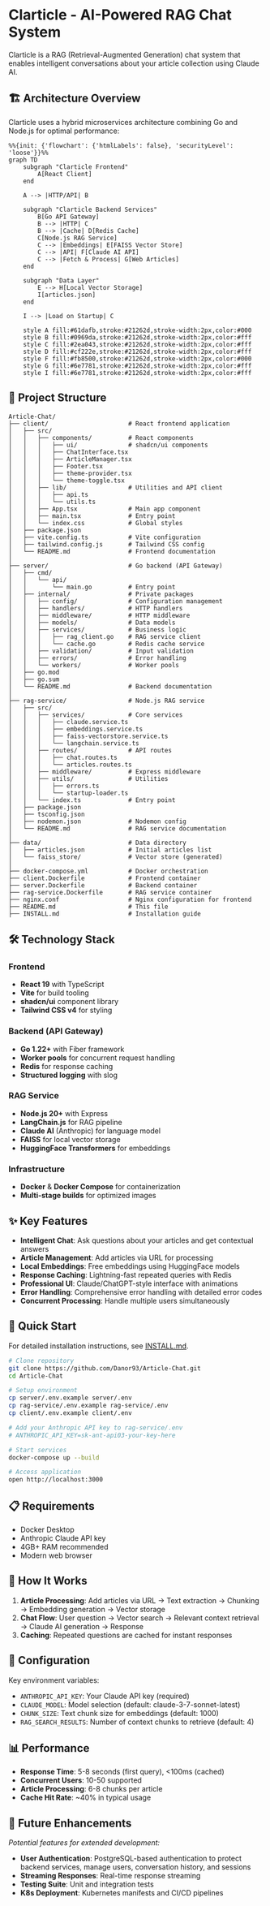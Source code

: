 # Clarticle - AI-Powered RAG Chat System

Clarticle is a RAG (Retrieval-Augmented Generation) chat system that enables intelligent conversations about your article collection using Claude AI.

## 🏗️ Architecture Overview

Clarticle uses a hybrid microservices architecture combining Go and Node.js for optimal performance:

```mermaid
%%{init: {'flowchart': {'htmlLabels': false}, 'securityLevel': 'loose'}}%%
graph TD
    subgraph "Clarticle Frontend"
        A[React Client]
    end

    A --> |HTTP/API| B

    subgraph "Clarticle Backend Services"
        B[Go API Gateway]
        B --> |HTTP| C
        B --> |Cache| D[Redis Cache]
        C[Node.js RAG Service]
        C --> |Embeddings| E[FAISS Vector Store]
        C --> |API| F[Claude AI API]
        C --> |Fetch & Process| G[Web Articles]
    end

    subgraph "Data Layer"
        E --> H[Local Vector Storage]
        I[articles.json]
    end

    I --> |Load on Startup| C

    style A fill:#61dafb,stroke:#21262d,stroke-width:2px,color:#000
    style B fill:#0969da,stroke:#21262d,stroke-width:2px,color:#fff
    style C fill:#2ea043,stroke:#21262d,stroke-width:2px,color:#fff
    style D fill:#cf222e,stroke:#21262d,stroke-width:2px,color:#fff
    style F fill:#fb8500,stroke:#21262d,stroke-width:2px,color:#000
    style G fill:#6e7781,stroke:#21262d,stroke-width:2px,color:#fff
    style I fill:#6e7781,stroke:#21262d,stroke-width:2px,color:#fff
```

## 📁 Project Structure

```
Article-Chat/
├── client/                      # React frontend application
│   ├── src/
│   │   ├── components/          # React components
│   │   │   ├── ui/              # shadcn/ui components
│   │   │   ├── ChatInterface.tsx
│   │   │   ├── ArticleManager.tsx
│   │   │   ├── Footer.tsx
│   │   │   ├── theme-provider.tsx
│   │   │   └── theme-toggle.tsx
│   │   ├── lib/                 # Utilities and API client
│   │   │   ├── api.ts
│   │   │   └── utils.ts
│   │   ├── App.tsx              # Main app component
│   │   ├── main.tsx             # Entry point
│   │   └── index.css            # Global styles
│   ├── package.json
│   ├── vite.config.ts           # Vite configuration
│   ├── tailwind.config.js       # Tailwind CSS config
│   └── README.md                # Frontend documentation
│
├── server/                      # Go backend (API Gateway)
│   ├── cmd/
│   │   └── api/
│   │       └── main.go          # Entry point
│   ├── internal/                # Private packages
│   │   ├── config/              # Configuration management
│   │   ├── handlers/            # HTTP handlers
│   │   ├── middleware/          # HTTP middleware
│   │   ├── models/              # Data models
│   │   ├── services/            # Business logic
│   │   │   ├── rag_client.go    # RAG service client
│   │   │   └── cache.go         # Redis cache service
│   │   ├── validation/          # Input validation
│   │   ├── errors/              # Error handling
│   │   └── workers/             # Worker pools
│   ├── go.mod
│   ├── go.sum
│   └── README.md                # Backend documentation
│
├── rag-service/                 # Node.js RAG service
│   ├── src/
│   │   ├── services/            # Core services
│   │   │   ├── claude.service.ts
│   │   │   ├── embeddings.service.ts
│   │   │   ├── faiss-vectorstore.service.ts
│   │   │   └── langchain.service.ts
│   │   ├── routes/              # API routes
│   │   │   ├── chat.routes.ts
│   │   │   └── articles.routes.ts
│   │   ├── middleware/          # Express middleware
│   │   ├── utils/               # Utilities
│   │   │   ├── errors.ts
│   │   │   └── startup-loader.ts
│   │   └── index.ts             # Entry point
│   ├── package.json
│   ├── tsconfig.json
│   ├── nodemon.json             # Nodemon config
│   └── README.md                # RAG service documentation
│
├── data/                        # Data directory
│   ├── articles.json            # Initial articles list
│   └── faiss_store/             # Vector store (generated)
│
├── docker-compose.yml           # Docker orchestration
├── client.Dockerfile            # Frontend container
├── server.Dockerfile            # Backend container
├── rag-service.Dockerfile       # RAG service container
├── nginx.conf                   # Nginx configuration for frontend
├── README.md                    # This file
├── INSTALL.md                   # Installation guide
```

## 🛠️ Technology Stack

### Frontend

- **React 19** with TypeScript
- **Vite** for build tooling
- **shadcn/ui** component library
- **Tailwind CSS v4** for styling

### Backend (API Gateway)

- **Go 1.22+** with Fiber framework
- **Worker pools** for concurrent request handling
- **Redis** for response caching
- **Structured logging** with slog

### RAG Service

- **Node.js 20+** with Express
- **LangChain.js** for RAG pipeline
- **Claude AI** (Anthropic) for language model
- **FAISS** for local vector storage
- **HuggingFace Transformers** for embeddings

### Infrastructure

- **Docker** & **Docker Compose** for containerization
- **Multi-stage builds** for optimized images

## ✨ Key Features

- **Intelligent Chat**: Ask questions about your articles and get contextual answers
- **Article Management**: Add articles via URL for processing
- **Local Embeddings**: Free embeddings using HuggingFace models
- **Response Caching**: Lightning-fast repeated queries with Redis
- **Professional UI**: Claude/ChatGPT-style interface with animations
- **Error Handling**: Comprehensive error handling with detailed error codes
- **Concurrent Processing**: Handle multiple users simultaneously

## 🚀 Quick Start

For detailed installation instructions, see [INSTALL.md](./INSTALL.md).

```bash
# Clone repository
git clone https://github.com/Danor93/Article-Chat.git
cd Article-Chat

# Setup environment
cp server/.env.example server/.env
cp rag-service/.env.example rag-service/.env
cp client/.env.example client/.env

# Add your Anthropic API key to rag-service/.env
# ANTHROPIC_API_KEY=sk-ant-api03-your-key-here

# Start services
docker-compose up --build

# Access application
open http://localhost:3000
```

## 📋 Requirements

- Docker Desktop
- Anthropic Claude API key
- 4GB+ RAM recommended
- Modern web browser

## 🎯 How It Works

1. **Article Processing**: Add articles via URL → Text extraction → Chunking → Embedding generation → Vector storage
2. **Chat Flow**: User question → Vector search → Relevant context retrieval → Claude AI generation → Response
3. **Caching**: Repeated questions are cached for instant responses

## 🔧 Configuration

Key environment variables:

- `ANTHROPIC_API_KEY`: Your Claude API key (required)
- `CLAUDE_MODEL`: Model selection (default: claude-3-7-sonnet-latest)
- `CHUNK_SIZE`: Text chunk size for embeddings (default: 1000)
- `RAG_SEARCH_RESULTS`: Number of context chunks to retrieve (default: 4)

## 📊 Performance

- **Response Time**: 5-8 seconds (first query), <100ms (cached)
- **Concurrent Users**: 10-50 supported
- **Article Processing**: 6-8 chunks per article
- **Cache Hit Rate**: ~40% in typical usage

## 🔮 Future Enhancements

*Potential features for extended development:*

- **User Authentication**: PostgreSQL-based authentication to protect backend services, manage users, conversation history, and sessions
- **Streaming Responses**: Real-time response streaming
- **Testing Suite**: Unit and integration tests
- **K8s Deployment**: Kubernetes manifests and CI/CD pipelines
